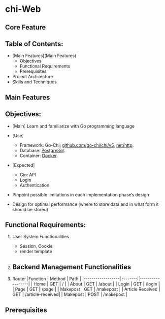 # chi-Web
## Core Feature
## Table of Contents:
* [Main Features](Main Features)
  * Objectives
  * Functional Requirements
  * Prerequisites
* Project Architecture
* Skills and Techniques

## Main Features
## Objectives:
- [Main] Learn and familiarize with Go programming language
- [Use]
    - Framework: Go-Chi; [github.com/go-chi/chi/v5](https://github.com/go-chi/chi), [net/http](https://pkg.go.dev/net/http).
    - Database: [PostgreSql](https://www.postgresql.org).
    - Container: [Docker](https://www.docker.com).

- [Expected] 
    - Gin: API
    - Login
    - Authentication
    
- Pinpoint possible limitations in each implementation phase’s design
- Design for optimal performance (where to store data and in what form it should be stored)

## Functional Requirements:

1. User System Functionalities
    - Session, Cookie
    - render template
2. Backend Management Functionalities
    -

3. Router
|Function          | Method   | Path             |
|------------------| :-------:|------------------|
| Home             | GET      | /                |
| About            | GET      | /about           |
| Login            | GET      | /login           |
| Page             | GET      | /page            |
| Makepost         | GET      | /makepost        |
| Article Received | GET      | /article-received|
| Makepost         | POST     | /makepost        |


## Prerequisites
